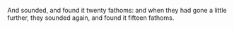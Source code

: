 And sounded, and found it twenty fathoms: and when they had gone a little further, they sounded again, and found it fifteen fathoms.
